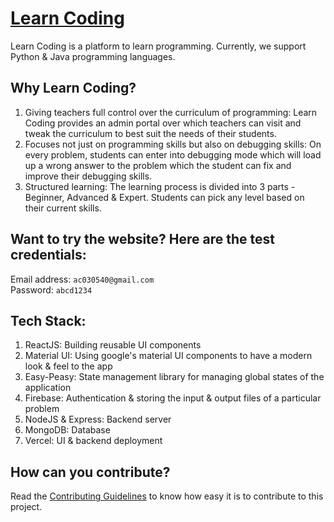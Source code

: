 # [Learn Coding](https://learn-coding-mocha.vercel.app/signin)

Learn Coding is a platform to learn programming. Currently, we support Python & Java programming languages.

## Why Learn Coding?
1. Giving teachers full control over the curriculum of programming: Learn Coding provides an admin portal over which teachers can visit and tweak the curriculum to best suit the needs of their students.
2. Focuses not just on programming skills but also on debugging skills: On every problem, students can enter into debugging mode which will load up a wrong answer to the problem which the student can fix and improve their debugging skills.
3. Structured learning: The learning process is divided into 3 parts - Beginner, Advanced & Expert. Students can pick any level based on their current skills.

## Want to try the website? Here are the test credentials:
Email address: `ac030540@gmail.com`   
Password: `abcd1234`

## Tech Stack:
1. ReactJS: Building reusable UI components
2. Material UI: Using google's material UI components to have a modern look & feel to the app
3. Easy-Peasy: State management library for managing global states of the application
4. Firebase: Authentication & storing the input & output files of a particular problem
5. NodeJS & Express: Backend server
6. MongoDB: Database
7. Vercel: UI & backend deployment

## How can you contribute?
Read the [Contributing Guidelines](https://github.com/ac030540/learn-coding/blob/main/CONTRIBUTING.md) to know how easy it is to contribute to this project.
